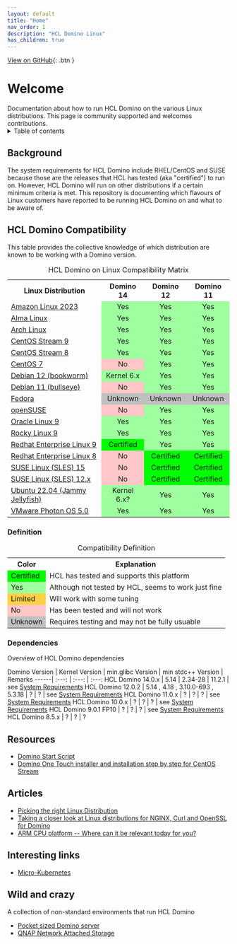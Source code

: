 ```yaml
---
layout: default
title: "Home"
nav_order: 1
description: "HCL Domino Linux"
has_children: true
---
```

[View on GitHub](https://github.com/HCL-TECH-SOFTWARE/domino-linux/){: .btn }

<h1>Welcome</h1>
Documentation about how to run HCL Domino on the various Linux distributions.
This page is community supported and welcomes contributions.

<details close markdown="block">
  <summary>
    Table of contents
  </summary>
  {: .text-delta }
1. TOC
{:toc}
</details>

## Background
The system requirements for HCL Domino include RHEL/CentOS and SUSE because those are the releases that HCL has tested (aka "certified") to run on. However, HCL Domino will run on other distributions if a certain minimum criteria is met. This repository is documenting which flavours of Linux customers have reported to be running HCL Domino on and what to be aware of.

## HCL Domino Compatibility
This table provides the collective knowledge of which distribution are known to be working with a Domino version.

<table>
  <caption>HCL Domino on Linux Compatibility Matrix</caption>
  <tbody>
    <tr>
      <th>Linux Distribution</th>
      <th>Domino 14</th>
      <th>Domino 12</th>
      <th>Domino 11</th>
    </tr>
    <tr>
      <td><a href="linux/amazonlinux">Amazon Linux 2023</a></td>
      <td style="background:#9EFF9E;text-align:center;" >Yes</td>
      <td style="background:#9EFF9E;text-align:center;" >Yes</td>
      <td style="background:#9EFF9E;text-align:center;" >Yes</td>
    </tr>
    <tr>
      <td><a href="linux/almalinux">Alma Linux</a></td>
      <td style="background:#9EFF9E;text-align:center;" >Yes</td>
      <td style="background:#9EFF9E;text-align:center;" >Yes</td>
      <td style="background:#9EFF9E;text-align:center;" >Yes</td>
    </tr>
    <tr>
      <td><a href="linux/archlinux">Arch Linux</a></td>
      <td style="background:#9EFF9E;text-align:center;" >Yes</td>
      <td style="background:#9EFF9E;text-align:center;" >Yes</td>
      <td style="background:#9EFF9E;text-align:center;" >Yes</td>
    </tr>
    <tr>
      <td><a href="linux/centos">CentOS Stream 9</a></td>
      <td style="background:#9EFF9E;text-align:center;" >Yes</td>
      <td style="background:#9EFF9E;text-align:center;" >Yes</td>
      <td style="background:#9EFF9E;text-align:center;" >Yes</td>
    </tr>
    <tr>
      <td><a href="linux/centos">CentOS Stream 8</a></td>
      <td style="background:#9EFF9E;text-align:center;" >Yes</td>
      <td style="background:#9EFF9E;text-align:center;" >Yes</td>
      <td style="background:#9EFF9E;text-align:center;" >Yes</td>
    </tr>
    <tr>
      <td><a href="linux/centos">CentOS 7</a></td>
      <td style="background:#FFC7C7;text-align:center;" >No</td>
      <td style="background:#9EFF9E;text-align:center;" >Yes</td>
      <td style="background:#9EFF9E;text-align:center;" >Yes</td>
    </tr>
        <tr>
      <td><a href="debian">Debian 12 (bookworm)</a></td>
      <td style="background:#9EFF9E;text-align:center;" >Kernel 6.x</td>
      <td style="background:#9EFF9E;text-align:center;" >Yes</td>
      <td style="background:#9EFF9E;text-align:center;" >Yes</td>
    </tr>
    <tr>
      <td><a href="linux/debian">Debian 11 (bullseye)</a></td>
      <td style="background:#FFC7C7;text-align:center;" >No</td>
      <td style="background:#9EFF9E;text-align:center;" >Yes</td>
      <td style="background:#9EFF9E;text-align:center;" >Yes</td>
    </tr>
    <tr>
      <td><a href="linux/fedora">Fedora</a></td>
      <td style="background:#C0C0C0;text-align:center;" >Unknown</td>
      <td style="background:#C0C0C0;text-align:center;" >Unknown</td>
      <td style="background:#C0C0C0;text-align:center;" >Unknown</td>
    </tr>
    <tr>
      <td><a href="linux/opensuse">openSUSE</a></td>
      <td style="background:#FFC7C7;text-align:center;" >No</td>
      <td style="background:#9EFF9E;text-align:center;" >Yes</td>
      <td style="background:#9EFF9E;text-align:center;" >Yes</td>
    </tr>
    <tr>
      <td><a href="linux/oracle">Oracle Linux 9</a></td>
      <td style="background:#9EFF9E;text-align:center;" >Yes</td>
      <td style="background:#9EFF9E;text-align:center;" >Yes</td>
      <td style="background:#9EFF9E;text-align:center;" >Yes</td>
    </tr>
    <tr>
      <td><a href="linux/rockylinux">Rocky Linux 9</a></td>
      <td style="background:#9EFF9E;text-align:center;" >Yes</td>
      <td style="background:#9EFF9E;text-align:center;" >Yes</td>
      <td style="background:#9EFF9E;text-align:center;" >Yes</td>
    </tr>
    <tr>
      <td><a href="linux/rhel">Redhat Enterprise Linux 9</a></td>
      <td style="background:#00FF00;text-align:center;" >Certified</td>
      <td style="background:#9EFF9E;text-align:center;" >Yes</td>
      <td style="background:#9EFF9E;text-align:center;" >Yes</td>
    </tr>
    <tr>
      <td><a href="linux/rhel">Redhat Enterprise Linux 8</a></td>
      <td style="background:#FFC7C7;text-align:center;" >No</td>
      <td style="background:#00FF00;text-align:center;" >Certified</td>
      <td style="background:#00FF00;text-align:center;" >Certified</td>
    </tr>
    <tr>
      <td><a href="linux/sles">SUSE Linux (SLES) 15</a></td>
      <td style="background:#FFC7C7;text-align:center;" >No</td>
      <td style="background:#00FF00;text-align:center;" >Certified</td>
      <td style="background:#00FF00;text-align:center;" >Certified</td>
    </tr>
    <tr>
      <td><a href="linux/sles">SUSE Linux (SLES) 12.x</a></td>
      <td style="background:#FFC7C7;text-align:center;" >No</td>
      <td style="background:#00FF00;text-align:center;" >Certified</td>
      <td style="background:#00FF00;text-align:center;" >Certified</td>
    </tr>
    <tr>
      <td><a href="linux/ubuntu">Ubuntu 22.04 (Jammy Jellyfish)</a></td>
      <td style="background:#9EFF9E;text-align:center;" >Kernel 6.x?</td>
      <td style="background:#9EFF9E;text-align:center;" >Yes</td>
      <td style="background:#9EFF9E;text-align:center;" >Yes</td>
    </tr>
    <tr>
      <td><a href="linux/photon">VMware Photon OS 5.0</a></td>
      <td style="background:#9EFF9E;text-align:center;" >Yes</td>
      <td style="background:#9EFF9E;text-align:center;" >Yes</td>
      <td style="background:#9EFF9E;text-align:center;" >Yes</td>
    </tr>
  </tbody>
</table>

### Definition

<table>
  <caption>Compatibility Definition</caption>
  <tbody>
    <tr>
      <th>Color</th>
      <th>Explanation</th>
    </tr>
    <tr>
      <td style="background:#00FF00" title="">Certified</td>
      <td>HCL has tested and supports this platform</td>
    </tr>
    <tr>
      <td style="background:#9EFF9E" title="">Yes</td>
      <td>Although not tested by HCL, seems to work just fine</td>
    </tr>
    <tr>
      <td style="background:#FFD147" title="">Limited</td>
      <td>Will work with some tuning</td>
    </tr>
    <tr>
      <td style="background:#FFC7C7" title="">No</td>
      <td>Has been tested and will not work</td>
    </tr>
    <tr>
      <td style="background:#C0C0C0" title="">Unknown</td>
      <td>Requires testing and may not be fully usuable</td>
    </tr>
  </tbody>
</table>

### Dependencies
Overview of HCL Domino dependencies

Domino Version | Kernel Version | min.glibc Version | min stdc++ Version | Remarks
------| :---: | :---: | :---:
HCL Domino 14.0.x | 5.14 | 2.34-28 | 11.2.1 | see [System Requirements](https://support.hcltechsw.com/csm?id=kb_article&sysparm_article=KB0108740)
HCL Domino 12.0.2 | 5.14 , 4.18 , 3.10.0-693 , 5.3.18 | ? | ? | see [System Requirements](https://support.hcltechsw.com/csm?id=kb_article&sysparm_article=KB0101447)
HCL Domino 11.0.x | ? | ? | ? | see [System Requirements](https://support.hcltechsw.com/csm?id=kb_article&sysparm_article=KB0102974)
HCL Domino 10.0.x | ? | ? | ? | see [System Requirements](https://support.hcltechsw.com/csm?id=kb_article&sysparm_article=KB0098707)
HCL Domino 9.0.1 FP10 | ? | ? | ? | see [System Requirements](https://support.hcltechsw.com/csm?id=kb_article&sysparm_article=KB0075441)
HCL Domino 8.5.x | ? | ? | ?


## Resources

* [Domino Start Script](https://nashcom.github.io/domino-startscript/)
* [Domino One Touch installer and installation step by step for CentOS Stream](https://nashcom.github.io/domino-startscript/install_domino/)

## Articles

* [Picking the right Linux Distribution](https://blog.nashcom.de/nashcomblog.nsf/dx/picking-the-right-linux-distribution.htm)
* [Taking a closer look at Linux distributions for NGINX, Curl and OpenSSL for Domino](https://blog.nashcom.de/nashcomblog.nsf/dx/taking-a-closer-look-at-linux-distributions-for-nginx-curl-and-openssl-for-domino-.htm)
* [ARM CPU platform -- Where can it be relevant today for you?](https://blog.nashcom.de/nashcomblog.nsf/dx/arm-cpu-platform-where-can-it-be-relevant-today-for-you.htm)


## Interesting links
* [Micro-Kubernetes](https://microk8s.io/)

## Wild and crazy 
A collection of non-standard environments that run HCL Domino

* [Pocket sized Domino server](https://blog.thomashampel.com/blog/tomcat2000.nsf/dx/domino-portable-edition-building-the-smallest-domino-server-hot-pants-for-geeks.htm)
* [QNAP Network Attached Storage](https://opensource.hcltechsw.com/domino-container/howto_qnap/)
